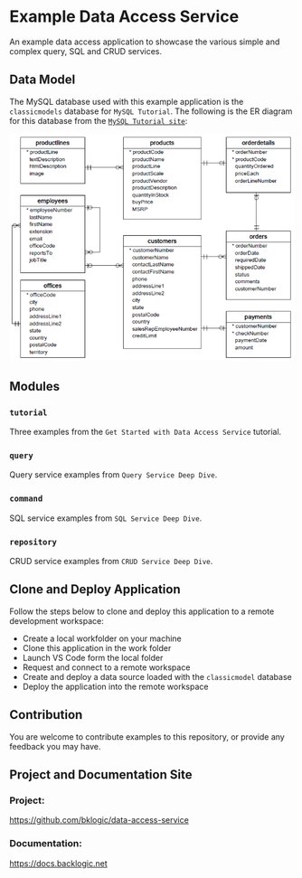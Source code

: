 # Example Data Access Service

An example data access application to showcase the various simple and complex query, SQL and CRUD services.

## Data Model

The MySQL database used with this example application is the `classicmodels` database for `MySQL Tutorial`. The following is the ER diagram for this database from the [`MySQL Tutorial site`](https://www.mysqltutorial.org/mysql-sample-database.aspx):

![classicmodel-ER](./MySQL-Sample-Database-Schema.png)


## Modules

### `tutorial`

Three examples from the `Get Started with Data Access Service` tutorial.

### `query`

Query service examples from `Query Service Deep Dive`.

### `command`

SQL service examples from `SQL Service Deep Dive`.

### `repository`

CRUD service examples from `CRUD Service Deep Dive`.

## Clone and Deploy Application

Follow the steps below to clone and deploy this application to a remote development workspace: 

- Create a local workfolder on your machine
- Clone this application in the work folder
- Launch VS Code form the local folder
- Request and connect to a remote workspace
- Create and deploy a data source loaded with the `classicmodel` database
- Deploy the application into the remote workspace

## Contribution

You are welcome to contribute examples to this repository, or provide any feedback you may have.

## Project and Documentation Site

### Project:

https://github.com/bklogic/data-access-service

### Documentation:

https://docs.backlogic.net
